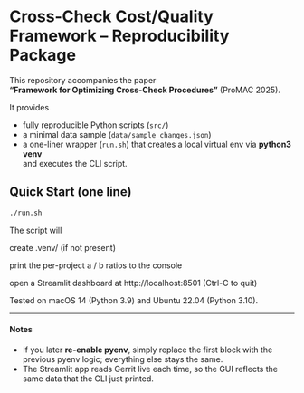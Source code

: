 # Cross-Check Cost/Quality Framework – Reproducibility Package

This repository accompanies the paper  
**“Framework for Optimizing Cross-Check Procedures”** (ProMAC 2025).

It provides  
* fully reproducible Python scripts (`src/`)  
* a minimal data sample (`data/sample_changes.json`)  
* a one-liner wrapper (`run.sh`) that creates a local virtual env via **python3 venv**  
  and executes the CLI script.

## Quick Start (one line)

```bash
./run.sh
```

The script will

create .venv/ (if not present)

print the per-project a / b ratios to the console

open a Streamlit dashboard at http://localhost:8501
(Ctrl-C to quit)

Tested on macOS 14 (Python 3.9) and Ubuntu 22.04 (Python 3.10).

---

#### Notes

* If you later **re-enable pyenv**, simply replace the first block with the previous pyenv logic; everything else stays the same.  
* The Streamlit app reads Gerrit live each time, so the GUI reflects the same data that the CLI just printed.

